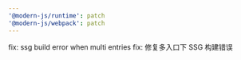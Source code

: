 ```yaml
---
'@modern-js/runtime': patch
'@modern-js/webpack': patch
---
```


fix: ssg build error when multi entries
fix: 修复多入口下 SSG 构建错误
